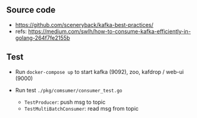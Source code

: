 
Source code
---

- https://github.com/sceneryback/kafka-best-practices/
- refs: https://medium.com/swlh/how-to-consume-kafka-efficiently-in-golang-264f7fe2155b


Test
---

- Run `docker-compose up` to start kafka (9092), zoo, kafdrop / web-ui (9000)

- Run test `./pkg/comsumer/consumer_test.go`
  + `TestProducer`: push msg to topic
  + `TestMultiBatchConsumer`: read msg from topic